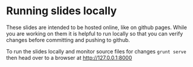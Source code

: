 # Running slides locally

These slides are intended to be hosted online, like on github pages. While you are working on them it is helpful to run locally so that you can verify changes before committing and pushing to github.

To run the slides locally and monitor source files for changes ```grunt serve``` then head over to a browser at http://127.0.0.1:8000
